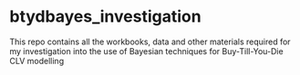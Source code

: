# btydbayes_investigation
This repo contains all the workbooks, data and other materials required for my investigation into the use of Bayesian techniques for Buy-Till-You-Die CLV modelling
